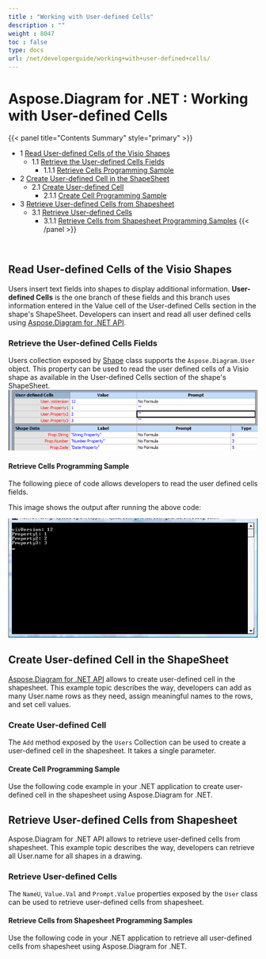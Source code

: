 ```yaml
---
title : "Working with User-defined Cells" 
description : "" 
weight : 8047 
toc : false
type: docs
url: /net/developerguide/working+with+user-defined+cells/
---
```


# Aspose.Diagram for .NET : Working with User-defined Cells


{{< panel title="Contents Summary" style="primary" >}}
*   1 [Read User-defined Cells of the Visio Shapes](#read-user-defined-cells-of-the-visio-shapes)
    *   1.1 [Retrieve the User-defined Cells Fields](#retrieve-the-user-defined-cells-fields)
        *   1.1.1 [Retrieve Cells Programming Sample](#retrieve-cells-programming-sample)
*   2 [Create User-defined Cell in the ShapeSheet](#create-user-defined-cell-in-the-shapesheet)
    *   2.1 [Create User-defined Cell](#create-user-defined-cell)
        *   2.1.1 [Create Cell Programming Sample](#create-cell-programming-sample)
*   3 [Retrieve User-defined Cells from Shapesheet](#retrieve-user-defined-cells-from-shapesheet)
    *   3.1 [Retrieve User-defined Cells](#retrieve-user-defined-cells)
        *   3.1.1 [Retrieve Cells from Shapesheet Programming Samples](#retrieve-cells-from-shapesheet-programming-samples)
{{< /panel >}}
 

 

## Read User-defined Cells of the Visio Shapes

Users insert text fields into shapes to display additional information. **User-defined Cells** is the one branch of these fields and this branch uses information entered in the Value cell of the User-defined Cells section in the shape's ShapeSheet. Developers can insert and read all user defined cells using [Aspose.Diagram for .NET API](http://www.aspose.com/.net/diagram-component.aspx).

### Retrieve the User-defined Cells Fields

Users collection exposed by [Shape](http://www.aspose.com/api/net/diagram/aspose.diagram/shape) class supports the `Aspose.Diagram.User` object. This property can be used to read the user defined cells of a Visio shape as available in the User-defined Cells section of the shape's ShapeSheet.  
![image](18546987.png)

#### Retrieve Cells Programming Sample

The following piece of code allows developers to read the user defined cells fields.

  
This image shows the output after running the above code:  
  
![image](18546990.png)

## Create User-defined Cell in the ShapeSheet

[Aspose.Diagram for .NET API](http://www.aspose.com/.net/diagram-component.aspx) allows to create user-defined cell in the shapesheet. This example topic describes the way, developers can add as many User.name rows as they need, assign meaningful names to the rows, and set cell values.

### Create User-defined Cell

The `Add` method exposed by the `Users` Collection can be used to create a user-defined cell in the shapesheet. It takes a single parameter.

#### Create Cell Programming Sample

Use the following code example in your .NET application to create user-defined cell in the shapesheet using Aspose.Diagram for .NET.

## Retrieve User-defined Cells from Shapesheet

Aspose.Diagram for .NET API allows to retrieve user-defined cells from shapesheet. This example topic describes the way, developers can retrieve all User.name for all shapes in a drawing.

### Retrieve User-defined Cells

The `NameU`, `Value.Val` and `Prompt.Value` properties exposed by the `User` class can be used to retrieve user-defined cells from shapesheet.

#### Retrieve Cells from Shapesheet Programming Samples

Use the following code in your .NET application to retrieve all user-defined cells from shapesheet using Aspose.Diagram for .NET.


